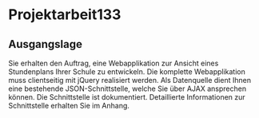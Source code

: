 # Projektarbeit133

## Ausgangslage

Sie erhalten den Auftrag, eine Webapplikation zur Ansicht eines Stundenplans Ihrer Schule zu
entwickeln. Die komplette Webapplikation muss clientseitig mit jQuery realisiert werden.
Als Datenquelle dient Ihnen eine bestehende JSON-Schnittstelle, welche Sie über AJAX ansprechen
können. Die Schnittstelle ist dokumentiert. Detaillierte Informationen zur Schnittstelle erhalten Sie im
Anhang.
